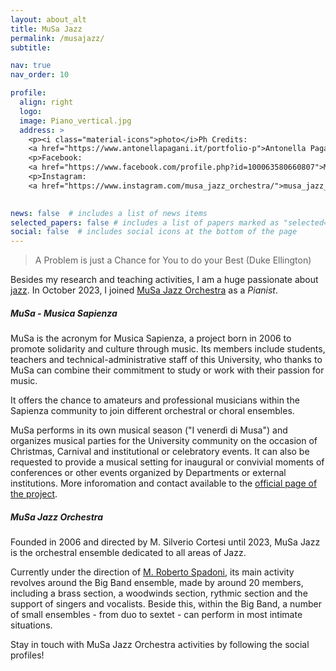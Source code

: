 ```yaml
---
layout: about_alt
title: MuSa Jazz
permalink: /musajazz/
subtitle:

nav: true
nav_order: 10

profile:
  align: right
  logo:
  image: Piano_vertical.jpg
  address: >
    <p><i class="material-icons">photo</i>Ph Credits:
    <a href="https://www.antonellapagani.it/portfolio-p">Antonella Pagani</a></p>
    <p>Facebook:
    <a href="https://www.facebook.com/profile.php?id=100063580660807">Musa Jazz Orchestra</a></p>
    <p>Instagram:
    <a href="https://www.instagram.com/musa_jazz_orchestra/">musa_jazz_orchestra</a></p>
    

news: false  # includes a list of news items
selected_papers: false # includes a list of papers marked as "selected={true}"
social: false  # includes social icons at the bottom of the page
---
```


> A Problem is just a Chance for You to do your Best (Duke Ellington)

Besides my research and teaching activities, I am a huge passionate about [jazz](https://en.wikipedia.org/wiki/Jazz).
In October 2023, I joined [MuSa Jazz Orchestra](https://www.sapienzacrea.uniroma1.it/strutture/musa-jazz) as a *Pianist*.


##### MuSa - Musica Sapienza

MuSa is the acronym for Musica Sapienza, a project born in 2006 to promote solidarity and culture through music. Its members include students, teachers and technical-administrative staff of this University, who thanks to MuSa can combine their commitment to study or work with their passion for music.

It offers the chance to amateurs and professional musicians within the Sapienza community to join different orchestral or choral ensembles.

MuSa performs in its own musical season ("I venerdì di Musa") and organizes musical parties for the University community on the occasion of Christmas, Carnival and institutional or celebratory events. It can also be requested to provide a musical setting for inaugural or convivial moments of conferences or other events organized by Departments or external institutions.
More inforomation and contact available to the [official page of the project](https://www.sapienzacrea.uniroma1.it/strutture).

##### MuSa Jazz Orchestra

Founded in 2006 and directed by M. Silverio Cortesi until 2023, MuSa Jazz is the orchestral ensemble dedicated to all areas of Jazz.

Currently under the direction of [M. Roberto Spadoni](https://www.robertospadoni.com/), its main activity revolves around the Big Band ensemble, made by around 20 members, including a brass section, a woodwinds section, rythmic section and the support of singers and vocalists.
Beside this, within the Big Band, a number of small ensembles - from duo to sextet - can perform in most intimate situations.

Stay in touch with MuSa Jazz Orchestra activities by following the social profiles!

